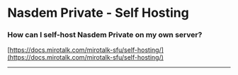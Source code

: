 # Nasdem Private - Self Hosting

### How can I self-host Nasdem Private on my own server?

[https://docs.mirotalk.com/mirotalk-sfu/self-hosting/](https://docs.mirotalk.com/mirotalk-sfu/self-hosting/)

---
